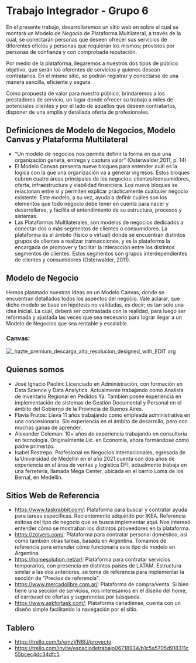 # Trabajo Integrador - Grupo 6

En el presente trabajo, desarrollaremos un sitio web en sobre el cual se montará un Modelo de Negocio de Plataforma Multilateral, a través de la cual, se conectarán personas que deseen ofrecer sus servicios de diferentes oficios y personas que requieran los mismos; provistos por personas de confianza y con comprobada reputación.

Por medio de la plataforma, llegaremos a nuestros dos tipos de público objetivo, que serán los oferentes de servicios y quienes desean contratarlos. En el mismo sitio, se podrán registrar y conectarse de una manera sencilla, eficiente y segura. 

Como propuesta de valor para nuestro público, brindaremos a los prestadores de servicio, un lugar donde ofrecer su trabajo a miles de potenciales clientes y por el lado de aquellos que deseen contratarlos, disponer de una amplia y detallada oferta de profesionales. 


## Definiciones de Modelo de Negocios, Modelo Canvas y Plataforma Multilateral

- “Un modelo de negocios nos permite definir la forma en que una organización genera, entrega y captura valor” (Osterwalder,2011, p. 14)
- El Modelo Canvas presenta nueve bloques para entender cuál es la lógica con la que una organización va a generar ingresos. Estos bloques cubren cuatro áreas principales de los negocios: clientes/consumidores, oferta, infraestructura y viabilidad financiera. Los nueve bloques se relacionan entre sí y permiten explicar prácticamente cualquier negocio existente. Este modelo, a su vez, ayuda a definir cuáles son los elementos que todo negocio debe tener en cuenta para nacer y desarrollarse, y facilita el entendimiento de su estructura, procesos y sistemas.
- Las Plataformas Multilaterales, son modelos de negocios dedicados a conectar dos o más segmentos de clientes o consumidores. La plataforma es el ámbito (físico o virtual) donde se encuentran distintos grupos de clientes a realizar transacciones, y es la plataforma la encargada de promover y facilitar la interacción entre los distintos segmentos de clientes. Estos segmentos son grupos interdependientes de clientes y consumidores (Osterwalder, 2011).

## Modelo de Negocio

Hemos plasmado nuestras ideas en un Modelo Canvas, donde se encuentran detallados todos los aspectos del negocio. Vale aclarar, que dicho modelo se base en hipótesis no validadas, es decir; es tan solo una idea inicial. La cual, deberá ser contrastada con la realidad, para luego ser reformada y ajustada las veces que sea necesario para lograr llegar a un Modelo de Negocios que sea rentable y escalable.

### Canvas:

![_hazte_premium_descarga_alta_resolucion_designed_with_EDIT org](https://user-images.githubusercontent.com/100170383/158075610-201f9896-e655-4a71-ae50-25b9700ad523.jpg)

## Quienes somos

- José Ignacio Paolini: Licenciado en Administración, con formación en Data Science y Data Analytics. Actualmente trabajando como Analista de Inventario Regional en Pedidos Ya. También posee experiencia en implementación de sistemas de Gestión Documental y Personal en el ámbito del Gobierno de la Provincia de Buenos Aires.
- Flavia Frutos: Lleva 11 años trabajando como empleada administrativa en una concesionaria. Sin experiencia en el ámbito de desarrollo, pero con muchas ganas de aprender.
- Alexander Coleman: 10+ años de experiencia trabajando en consultoría en tecnología. Originalmente Lic. en Economía, ahora formándose como padre primerizo.
- Isabel Restrepo: Profesional en Negocios Internacionales, egresada de la Universidad de Medellín en el año 2021 cuenta con dos años de experiencia en el área de ventas y logística DFI, actualmente trabaja en una ferretería, llamada Mega Center, ubicada en el barrio Loma de los Bernal, en Medellín.

## Sitios Web de Referencia

- https://www.taskrabbit.com/: Plataforma para buscar y contratar ayuda para tareas específicas. Recientemente adquirido por IKEA. Referencia exitosa del tipo de negocio que se busca implementar aquí. Nos interesó entender cómo se mostraban los distintos proveedores en la plataforma.
- https://zolvers.com/: Plataforma para contratar personal doméstico, así como también otras tareas, basada en Argentina. Tomamos de referencia para entender cómo funcionaría este tipo de modelo en Argentina.
- https://homesolution.net/ar/: Plataforma para contratar servicios temporarios, con presencia en distintos países de LATAM. Estructura similar a las dos anteriores, se toma de referencia para implementar la sección de "Precios de referencia".
- https://www.mercadolibre.com.ar/: Plataforma de compra/venta. Si bien tiene una sección de servicios, nos interesamos en el diseño del home, el carrousel de ofertas y sugerencias por búsqueda.
- https://www.askfortask.com/: Plataforma canadiense, cuenta con un diseño simple facilitando la navegación por el sitio.

## Tablero

- https://trello.com/b/emzVN6fJ/proyecto
- https://trello.com/invite/espaciodetrabajo06718934/b1c5a5705d918311c55bcec4dc34dfc5
